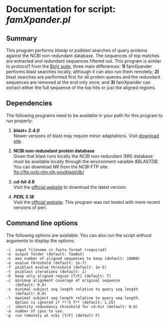 # Documentation for script: _famXpander.pl_

## Summary
This program performs _blastp_ or _psiblast_ searches of query proteins 
against the NCBI non-redundant database. The sequences of top matches
are extracted and redundant sequences filtered out. This program is 
similar to protocol1 from the [BioV suite](https://github.com/SaierLaboratory/BioVx), 
three main differences: **1)** famXpander performs blast searches locally,
although it can also run them remotely; **2)** blast searches are performed 
first for all protein queries and the redundant sequences are removed at the
end only once; and **3)** famXpander can extract either the full sequence 
of the top hits or just the aligned regions.

## Dependencies
The following programs need to be available in your path for this 
program to run properly:

1. **_blast+ 2.4.0_**  
Newer versions of blast may require minor adaptations. Visit 
[download site](https://blast.ncbi.nlm.nih.gov/Blast.cgi?PAGE_TYPE=BlastDocs&DOC_TYPE=Download). 

2. **NCBI non-redundant protein database**  
Given that blast runs locally the NCBI non-redundant (NR) database
must be available locally through the environment varaible _$BLASTDB_. 
You can download NR from the NCBI FTP site:  
ftp://ftp.ncbi.nlm.nih.gov/blast/db/

3. **_cd-hit 4.6_**  
Visit the [official website](http://weizhongli-lab.org/cd-hit/) to 
download the latest version.

4. **_PERL 5.18_**  
Visit the [official website](https://www.perl.org/). This program 
was not tested with more recent versions of perl.

## Command line options
The following options are available. You can also run the 
script without arguments to display the options:

    -i  input filename in fasta format (required)  
    -o  output folder (default: faaOut)  
    -n  max number of aligned sequences to keep (default: 10000)  
    -e  evalue threshold (default: 1e-7)  
    -f  psiblast evalue threshold (default: 1e-5)  
    -t  psiblast iterations (default: 1)  
    -h  keep only aligned region [T/F] (default: T)  
    -c  minimum alignment coverage of original sequence 
        (default: 0.8)  
    -s  minimal subject seq length relative to query seq length 
        (default: 0.8)
    -l  maximal subject seq length relative to query seq length.
        Option is ignored if **-h T** (default: 1.25)
    -r  identity redundancy threshold for cd-hit (default: 0.8)  
    -a  number of cpus to use.  
    -p  run remotely at ncbi [T/F] (default F)  

